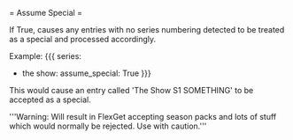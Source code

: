 = Assume Special =

If True, causes any entries with no series numbering detected to be treated as a special and processed accordingly.

Example:
{{{
series:
  - the show:
      assume_special: True
}}}

This would cause an entry called 'The Show S1 SOMETHING' to be accepted as a special.

'''Warning: Will result in FlexGet accepting season packs and lots of stuff which would normally be rejected. Use with caution.'''